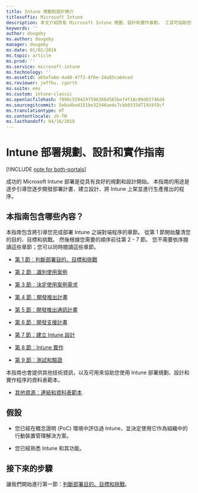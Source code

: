 ```yaml
---
title: Intune 規劃和設計簡介
titlesuffix: Microsoft Intune
description: 本文介紹所有 Microsoft Intune 規劃、設計和實作章節。 工具可協助您判斷目的、使用案例和需求、建立推出和通訊計劃、支援、測試和驗證計劃。
keywords: ''
author: dougeby
ms.author: dougeby
manager: dougeby
ms.date: 01/02/2018
ms.topic: article
ms.prod: ''
ms.service: microsoft-intune
ms.technology: ''
ms.assetid: a65efa6e-4a48-47f3-8f6e-34a85ca64ced
ms.reviewer: jeffbu, cgerth
ms.suite: ems
ms.custom: intune-classic
ms.openlocfilehash: 7990c559429f5963884565bef4f18c09d03746dd
ms.sourcegitcommit: 5eba4bad151be32346aedc7cbb0333d71934f8cf
ms.translationtype: HT
ms.contentlocale: zh-TW
ms.lasthandoff: 04/16/2018
---
```

# <a name="intune-deployment-planning-design-and-implementation-guide"></a>Intune 部署規劃、設計和實作指南

[!INCLUDE [note for both-portals](./includes/note-for-both-portals.md)]

成功的 Microsoft Intune 部署是從具有良好的規劃和設計開始。 本指南的用途是逐步引導您逐步開發部署計畫、建立設計、將 Intune 上架並進行生產推出的程序。

## <a name="whats-included-in-this-guide"></a>本指南包含哪些內容？

本指南包含將引導您完成部署 Intune 之端對端程序的章節。 從第 1 節開始釐清您的目的、目標和挑戰。 然後根據您需要的順序前往第 2 - 7 節。 您不需要依序閱讀這些章節；您可以同時閱讀這些章節。

-   [第 1 節︰判斷部署目的、目標和挑戰](planning-guide-deployment-goals.md)

-   [第 2 節︰識別使用案例](planning-guide-scenarios.md)

-   [第 3 節︰決定使用案例需求](planning-guide-requirements.md)

-   [第 4 節︰開發推出計畫](planning-guide-rollout-plan.md)

-   [第 5 節︰開發推出通訊計畫](planning-guide-communication-plan.md)

-   [第 6 節︰開發支援計畫](planning-guide-support-plan.md)

-   [第 7 節︰建立 Intune 設計](planning-guide-design.md)

-   [第 8 節︰Intune 實作](planning-guide-onboarding.md)

-   [第 9 節︰測試和驗證](planning-guide-test-validation.md)

本指南也會提供其他技術資訊，以及可用來協助您使用 Intune 部署規劃、設計和實作程序的資料表範本。

-   [其他資源：連結和資料表範本](planning-guide-resources.md)

## <a name="assumptions"></a>假設

-   您已經在概念證明 (PoC) 環境中評估過 Intune，並決定使用它作為組織中的行動裝置管理解決方案。

-   您已經熟悉 Intune 和其功能。

## <a name="next-steps"></a>接下來的步驟

讓我們開始進行第一節：[判斷部署目的、目標和挑戰](planning-guide-deployment-goals.md)。
